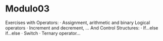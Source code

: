 # Modulo03
Exercises with Operators:
· Assignment, arithmetic and binary Logical operators
· Increment and decrement, ...
And Control Structures:
· If...else if...else
· Switch
· Ternary operator...
